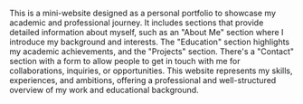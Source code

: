 This is a mini-website designed as a personal portfolio to showcase my academic and professional journey. It includes sections that provide detailed information about myself, such as an "About Me" section where I introduce my background and interests. The "Education" section highlights my academic achievements, and the "Projects" section. There's a "Contact" section with a form to allow people to get in touch with me for collaborations, inquiries, or opportunities. This website represents my skills, experiences, and ambitions, offering a professional and well-structured overview of my work and educational background.
